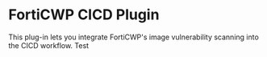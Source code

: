 # FortiCWP CICD Plugin
This plug-in lets you integrate FortiCWP's image vulnerability scanning into the CICD workflow.
Test
